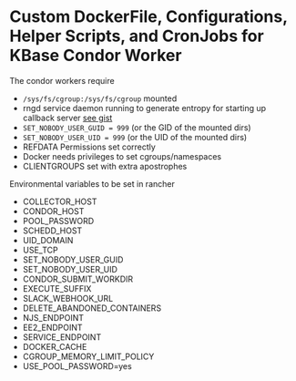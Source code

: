 # Custom DockerFile, Configurations, Helper Scripts, and CronJobs for KBase Condor Worker




The condor workers require 
* `/sys/fs/cgroup:/sys/fs/cgroup` mounted
* rngd service daemon running to generate entropy for starting up callback server [see gist](https://gist.github.com/bio-boris/3a6665fa8f2a8986e8a6ee606311a79e)
* `SET_NOBODY_USER_GUID = 999` (or the GID of the mounted dirs)
* `SET_NOBODY_USER_UID = 999` (or the UID of the mounted dirs)
* REFDATA Permissions set correctly
* Docker needs privileges to set cgroups/namespaces
* CLIENTGROUPS set with extra apostrophes

Environmental variables to be set in rancher
* COLLECTOR_HOST
* CONDOR_HOST
* POOL_PASSWORD
* SCHEDD_HOST
* UID_DOMAIN
* USE_TCP
* SET_NOBODY_USER_GUID
* SET_NOBODY_USER_UID
* CONDOR_SUBMIT_WORKDIR
* EXECUTE_SUFFIX
* SLACK_WEBHOOK_URL
* DELETE_ABANDONED_CONTAINERS
* NJS_ENDPOINT
* EE2_ENDPOINT
* SERVICE_ENDPOINT
* DOCKER_CACHE
* CGROUP_MEMORY_LIMIT_POLICY
* USE_POOL_PASSWORD=yes
